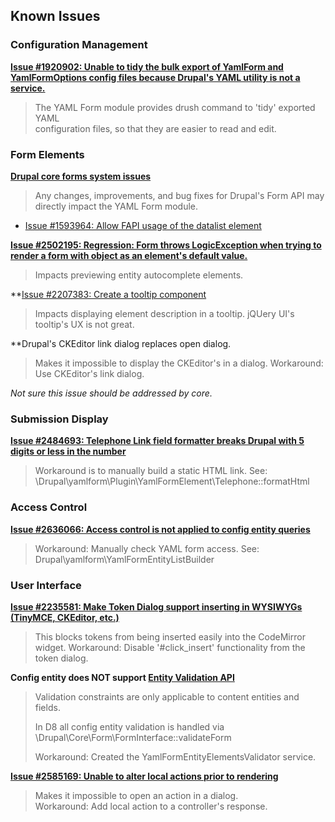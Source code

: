Known Issues
------------

### Configuration Management

**[Issue #1920902: Unable to tidy the bulk export of YamlForm and YamlFormOptions config files 
because Drupal's YAML utility is not a service.](https://www.drupal.org/node/1920902)**

> The YAML Form module provides drush command to 'tidy' exported YAML  
> configuration files, so that they are easier to read and edit.

### Form Elements
    
**[Drupal core forms system issues](https://www.drupal.org/project/issues/drupal?status=Open&version=8.x&component=forms+system)**
  
> Any changes, improvements, and bug fixes for Drupal's Form API may directly
> impact the YAML Form module.
  
- [Issue #1593964: Allow FAPI usage of the datalist element](https://www.drupal.org/node/1593964)

**[Issue #2502195: Regression: Form throws LogicException when trying to render a form with object as an element's default value.](https://www.drupal.org/node/2502195)**  

> Impacts previewing entity autocomplete elements.

**[Issue #2207383: Create a tooltip component](https://www.drupal.org/node/2207383)

> Impacts displaying element description in a tooltip. jQUery UI's tooltip's UX
> is not great.

**Drupal's CKEditor link dialog replaces open dialog.

> Makes it impossible to display the CKEditor's in a dialog.
> Workaround: Use CKEditor's link dialog.

_Not sure this issue should be addressed by core._

### Submission Display

**[Issue #2484693: Telephone Link field formatter breaks Drupal with 5 digits or less in the number](https://www.drupal.org/node/2720923)**

> Workaround is to manually build a static HTML link.
> See: \Drupal\yamlform\Plugin\YamlFormElement\Telephone::formatHtml

### Access Control

**[Issue #2636066: Access control is not applied to config entity queries](https://www.drupal.org/node/2636066)**

> Workaround: Manually check YAML form access.
> See: Drupal\yamlform\YamlFormEntityListBuilder

### User Interface

**[Issue #2235581: Make Token Dialog support inserting in WYSIWYGs (TinyMCE, CKEditor, etc.)](https://www.drupal.org/node/2235581)**

> This blocks tokens from being inserted easily into the CodeMirror widget.
> Workaround: Disable '\#click_insert' functionality from the token dialog.
   
**Config entity does NOT support [Entity Validation API](https://www.drupal.org/node/2015613)**

> Validation constraints are only applicable to content entities and fields.
>
> In D8 all config entity validation is handled via 
  \Drupal\Core\Form\FormInterface::validateForm
>
> Workaround: Created the YamlFormEntityElementsValidator service.      
  
**[Issue #2585169: Unable to alter local actions prior to rendering](https://www.drupal.org/node/2585169)**

> Makes it impossible to open an action in a dialog.  
> Workaround: Add local action to a controller's response.

